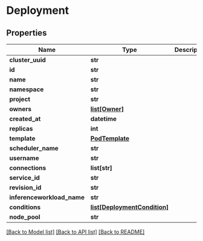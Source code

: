 # Deployment

## Properties
Name | Type | Description | Notes
------------ | ------------- | ------------- | -------------
**cluster_uuid** | **str** |  | 
**id** | **str** |  | 
**name** | **str** |  | 
**namespace** | **str** |  | 
**project** | **str** |  | [optional] 
**owners** | [**list[Owner]**](Owner.md) |  | 
**created_at** | **datetime** |  | [optional] 
**replicas** | **int** |  | 
**template** | [**PodTemplate**](PodTemplate.md) |  | 
**scheduler_name** | **str** |  | 
**username** | **str** |  | [optional] 
**connections** | **list[str]** |  | 
**service_id** | **str** |  | [optional] 
**revision_id** | **str** |  | [optional] 
**inferenceworkload_name** | **str** |  | [optional] 
**conditions** | [**list[DeploymentCondition]**](DeploymentCondition.md) |  | [optional] 
**node_pool** | **str** |  | [optional] 

[[Back to Model list]](../README.md#documentation-for-models) [[Back to API list]](../README.md#documentation-for-api-endpoints) [[Back to README]](../README.md)


